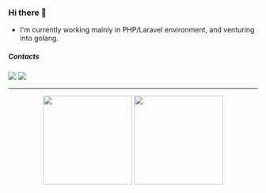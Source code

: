 ### Hi there 👋

- I'm currently working mainly in PHP/Laravel environment, and venturing into golang.

##### Contacts

<div>
  <a href="https://www.linkedin.com/in/greg0x46" target="_blank"><img src="https://img.shields.io/badge/LinkedIn-0077B5?style=for-the-badge&logo=linkedin&logoColor=white"></a> 
  <a href="mailto:greg0x46@gmail.com" target="_blank"><img src="https://img.shields.io/badge/Gmail-D14836?style=for-the-badge&logo=gmail&logoColor=white"></a> 
</div>

------

<div align="center" style="display:inline_block">
<img height="180em"
src="https://github-readme-stats.vercel.app/api?username=greg0x46&show_icons=true&theme=chartreuse-dark&include_all_commits=true&count_private=true" />
<img height="180em"
src="https://github-readme-stats.vercel.app/api/top-langs/?username=greg0x46&layout=compact&langs_count=16&theme=chartreuse-dark" />
</div>

<!--
**greg0x46/greg0x46** is a ✨ _special_ ✨ repository because its `README.md` (this file) appears on your GitHub profile.
Here are some ideas to get you started:
- 🔭 I’m currently working on ...
- 🌱 I’m currently learning ...
- 👯 I’m looking to collaborate on ...
- 🤔 I’m looking for help with ...
- 💬 Ask me about ...
- 📫 How to reach me: ...
- 😄 Pronouns: ...
- ⚡ Fun fact: ...
-->
